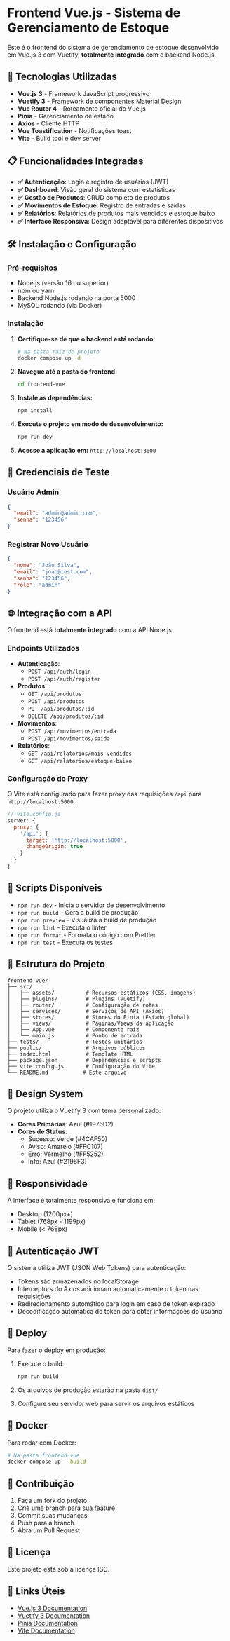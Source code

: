 # Frontend Vue.js - Sistema de Gerenciamento de Estoque

Este é o frontend do sistema de gerenciamento de estoque desenvolvido em Vue.js 3 com Vuetify, **totalmente integrado** com o backend Node.js.

## 🚀 Tecnologias Utilizadas

- **Vue.js 3** - Framework JavaScript progressivo
- **Vuetify 3** - Framework de componentes Material Design
- **Vue Router 4** - Roteamento oficial do Vue.js
- **Pinia** - Gerenciamento de estado
- **Axios** - Cliente HTTP
- **Vue Toastification** - Notificações toast
- **Vite** - Build tool e dev server

## 📋 Funcionalidades Integradas

- **✅ Autenticação**: Login e registro de usuários (JWT)
- **✅ Dashboard**: Visão geral do sistema com estatísticas
- **✅ Gestão de Produtos**: CRUD completo de produtos
- **✅ Movimentos de Estoque**: Registro de entradas e saídas
- **✅ Relatórios**: Relatórios de produtos mais vendidos e estoque baixo
- **✅ Interface Responsiva**: Design adaptável para diferentes dispositivos

## 🛠️ Instalação e Configuração

### Pré-requisitos

- Node.js (versão 16 ou superior)
- npm ou yarn
- Backend Node.js rodando na porta 5000
- MySQL rodando (via Docker)

### Instalação

1. **Certifique-se de que o backend está rodando:**
   ```bash
   # Na pasta raiz do projeto
   docker compose up -d
   ```

2. **Navegue até a pasta do frontend:**
   ```bash
   cd frontend-vue
   ```

3. **Instale as dependências:**
   ```bash
   npm install
   ```

4. **Execute o projeto em modo de desenvolvimento:**
   ```bash
   npm run dev
   ```

5. **Acesse a aplicação em:** `http://localhost:3000`

## 🔐 Credenciais de Teste

### Usuário Admin
```json
{
  "email": "admin@admin.com",
  "senha": "123456"
}
```

### Registrar Novo Usuário
```json
{
  "nome": "João Silva",
  "email": "joao@test.com",
  "senha": "123456",
  "role": "admin"
}
```

## 🌐 Integração com a API

O frontend está **totalmente integrado** com a API Node.js:

### Endpoints Utilizados

- **Autenticação**: 
  - `POST /api/auth/login`
  - `POST /api/auth/register`
- **Produtos**: 
  - `GET /api/produtos`
  - `POST /api/produtos`
  - `PUT /api/produtos/:id`
  - `DELETE /api/produtos/:id`
- **Movimentos**: 
  - `POST /api/movimentos/entrada`
  - `POST /api/movimentos/saida`
- **Relatórios**: 
  - `GET /api/relatorios/mais-vendidos`
  - `GET /api/relatorios/estoque-baixo`

### Configuração do Proxy

O Vite está configurado para fazer proxy das requisições `/api` para `http://localhost:5000`:

```javascript
// vite.config.js
server: {
  proxy: {
    '/api': {
      target: 'http://localhost:5000',
      changeOrigin: true
    }
  }
}
```

## 🔧 Scripts Disponíveis

- `npm run dev` - Inicia o servidor de desenvolvimento
- `npm run build` - Gera a build de produção
- `npm run preview` - Visualiza a build de produção
- `npm run lint` - Executa o linter
- `npm run format` - Formata o código com Prettier
- `npm run test` - Executa os testes

## 📁 Estrutura do Projeto

```
frontend-vue/
├── src/
│   ├── assets/          # Recursos estáticos (CSS, imagens)
│   ├── plugins/         # Plugins (Vuetify)
│   ├── router/          # Configuração de rotas
│   ├── services/        # Serviços de API (Axios)
│   ├── stores/          # Stores do Pinia (Estado global)
│   ├── views/           # Páginas/Views da aplicação
│   ├── App.vue          # Componente raiz
│   └── main.js          # Ponto de entrada
├── tests/               # Testes unitários
├── public/              # Arquivos públicos
├── index.html           # Template HTML
├── package.json         # Dependências e scripts
├── vite.config.js       # Configuração do Vite
└── README.md           # Este arquivo
```

## 🎨 Design System

O projeto utiliza o Vuetify 3 com tema personalizado:

- **Cores Primárias**: Azul (#1976D2)
- **Cores de Status**: 
  - Sucesso: Verde (#4CAF50)
  - Aviso: Amarelo (#FFC107)
  - Erro: Vermelho (#FF5252)
  - Info: Azul (#2196F3)

## 📱 Responsividade

A interface é totalmente responsiva e funciona em:
- Desktop (1200px+)
- Tablet (768px - 1199px)
- Mobile (< 768px)

## 🔐 Autenticação JWT

O sistema utiliza JWT (JSON Web Tokens) para autenticação:
- Tokens são armazenados no localStorage
- Interceptors do Axios adicionam automaticamente o token nas requisições
- Redirecionamento automático para login em caso de token expirado
- Decodificação automática do token para obter informações do usuário

## 🚀 Deploy

Para fazer o deploy em produção:

1. Execute o build:
   ```bash
   npm run build
   ```

2. Os arquivos de produção estarão na pasta `dist/`

3. Configure seu servidor web para servir os arquivos estáticos

## 🐳 Docker

Para rodar com Docker:

```bash
# Na pasta frontend-vue
docker compose up --build
```

## 🤝 Contribuição

1. Faça um fork do projeto
2. Crie uma branch para sua feature
3. Commit suas mudanças
4. Push para a branch
5. Abra um Pull Request

## 📄 Licença

Este projeto está sob a licença ISC.

## 🔗 Links Úteis

- [Vue.js 3 Documentation](https://vuejs.org/)
- [Vuetify 3 Documentation](https://vuetifyjs.com/)
- [Pinia Documentation](https://pinia.vuejs.org/)
- [Vite Documentation](https://vitejs.dev/) 